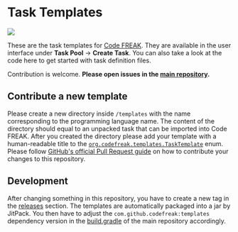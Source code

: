 # Task Templates

[![](https://jitpack.io/v/codefreak/templates.svg)](https://jitpack.io/#codefreak/templates)

These are the task templates for [Code FREAK](https://github.com/codefreak/codefreak). They are available in the user interface under **Task Pool** → **Create Task**. You can also take a look at the code here to get started with task definition files.

Contribution is welcome. **Please open issues in the [main repository](https://github.com/codefreak/codefreak).**

## Contribute a new template
Please create a new directory inside `/templates` with the name corresponding to the programming language name.
The content of the directory should equal to an unpacked task that can be imported into Code FREAK.
After you created the directory please add your template with a human-readable title to the [`org.codefreak.templates.TaskTemplate`](src/main/java/org/codefreak/templates/TaskTemplate.java) enum.
Please follow [GitHub's official Pull Request guide](https://docs.github.com/en/github/collaborating-with-pull-requests/getting-started/about-collaborative-development-models) on how to contribute your changes to this repository.

## Development

After changing something in this repository, you have to create a new tag in the [releases](https://github.com/codefreak/templates/releases) section. The templates are automatically packaged into a jar by JitPack. You then have to adjust the `com.github.codefreak:templates` dependency version in the [build.gradle](https://github.com/codefreak/codefreak/blob/master/build.gradle) of the main repository accordingly.
